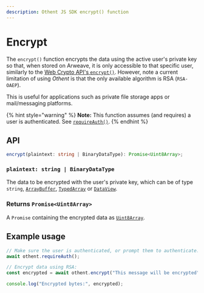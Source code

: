 ```yaml
---
description: Othent JS SDK encrypt() function
---
```


# Encrypt

The `encrypt()` function encrypts the data using the active user's private key so that, when stored on Arweave, it is
only accessible to that specific user, similarly to the
[Web Crypto API's `encrypt()`](https://developer.mozilla.org/en-US/docs/Web/API/SubtleCrypto/encrypt). However, note
a current limitation of using _Othent_ is that the only available algorithm is RSA (`RSA-OAEP`).

This is useful for applications such as private file storage apps or mail/messaging platforms.

{% hint style="warning" %}
**Note:** This function assumes (and requires) a user is authenticated. See [`requireAuth()`](require-auth.md).
{% endhint %}

## API

```ts
encrypt(plaintext: string | BinaryDataType): Promise<Uint8Array>;
```

### `plaintext: string | BinaryDataType`

The data to be encrypted with the user's private key, which can be of type `string`, [`ArrayBuffer`](https://developer.mozilla.org/en-US/docs/Web/JavaScript/Reference/Global\_Objects/ArrayBuffer), [`TypedArray`](https://developer.mozilla.org/en-US/docs/Web/JavaScript/Reference/Global\_Objects/TypedArray) or [`DataView`](https://developer.mozilla.org/en-US/docs/Web/JavaScript/Reference/Global\_Objects/DataView).

### **Returns** `Promise<Uint8Array>`

A `Promise` containing the encrypted data as [`Uint8Array`](https://developer.mozilla.org/en-US/docs/Web/JavaScript/Reference/Global_Objects/Uint8Array).

## Example usage

```typescript
// Make sure the user is authenticated, or prompt them to authenticate:
await othent.requireAuth();

// Encrypt data using RSA:
const encrypted = await othent.encrypt("This message will be encrypted");

console.log("Encrypted bytes:", encrypted);
```
